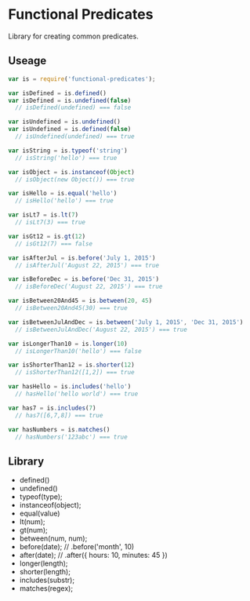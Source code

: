 # Functional Predicates

Library for creating common predicates.

## Useage

```js
var is = require('functional-predicates');

var isDefined = is.defined()
var isDefined = is.undefined(false)
  // isDefined(undefined) === false

var isUndefined = is.undefined()
var isUndefined = is.defined(false)
  // isUndefined(undefined) === true

var isString = is.typeof('string')
  // isString('hello') === true

var isObject = is.instanceof(Object)
  // isObject(new Object()) === true

var isHello = is.equal('hello')
  // isHello('hello') === true

var isLt7 = is.lt(7)
  // isLt7(3) === true

var isGt12 = is.gt(12)
  // isGt12(7) === false

var isAfterJul = is.before('July 1, 2015')
  // isAfterJul('August 22, 2015') === true

var isBeforeDec = is.before('Dec 31, 2015')
  // isBeforeDec('August 22, 2015') === true

var isBetween20And45 = is.between(20, 45)
  // isBetween20And45(30) === true

var isBetweenJulAndDec = is.between('July 1, 2015', 'Dec 31, 2015')
  // isBetweenJulAndDec('August 22, 2015') === true

var isLongerThan10 = is.longer(10)
  // isLongerThan10('hello') === false

var isShorterThan12 = is.shorter(12)
  // isShorterThan12([1,2]) === true

var hasHello = is.includes('hello')
  // hasHello('hello world') === true

var has7 = is.includes(7)
  // has7([6,7,8]) === true

var hasNumbers = is.matches()
  // hasNumbers('123abc') === true
```

## Library

- defined()
- undefined()
- typeof(type);
- instanceof(object);
- equal(value)
- lt(num);
- gt(num);
- between(num, num);
- before(date); // .before('month', 10)
- after(date); // .after({ hours: 10, minutes: 45 })
- longer(length);
- shorter(length);
- includes(substr);
- matches(regex);
